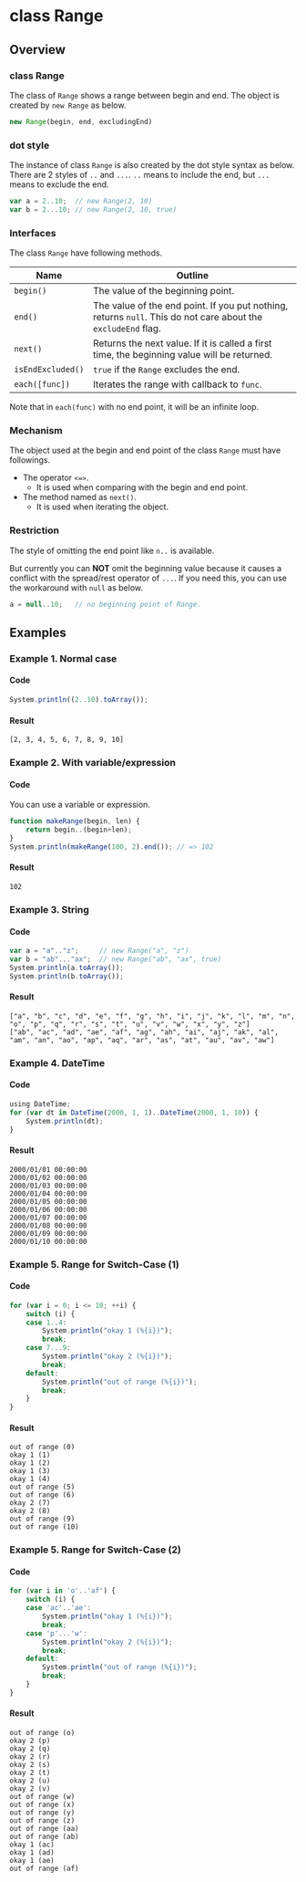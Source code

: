 
# class Range

## Overview

### class Range

The class of `Range` shows a range between begin and end. The object is created by `new Range` as below.

```javascript
new Range(begin, end, excludingEnd)
```

### dot style

The instance of class `Range` is also created by the dot style syntax as below.
There are 2 styles of `..` and `...`. `..` means to include the end, but `...` means to exclude the end.

```javascript
var a = 2..10;  // new Range(2, 10)
var b = 2...10; // new Range(2, 10, true)
```

### Interfaces

The class `Range` have following methods.

|       Name        |                                                    Outline                                                    |
| ----------------- | ------------------------------------------------------------------------------------------------------------- |
| `begin()`         | The value of the beginning point.                                                                             |
| `end()`           | The value of the end point. If you put nothing, returns `null`. This do not care about the `excludeEnd` flag. |
| `next()`          | Returns the next value. If it is called a first time, the beginning value will be returned.                   |
| `isEndExcluded()` | `true` if the `Range` excludes the end.                                                                       |
| `each([func])`    | Iterates the range with callback to `func`.                                                                   |

Note that in `each(func)` with no end point, it will be an infinite loop.

### Mechanism

The object used at the begin and end point of the class `Range` must have followings.

* The operator `<=>`.
    * It is used when comparing with the begin and end point.
* The method named as `next()`.
    * It is used when iterating the object.

### Restriction

The style of omitting the end point like `n..` is available.

But currently you can **NOT** omit the beginning value because it causes a conflict with the spread/rest operator of `...`.
If you need this, you can use the workaround with `null` as below.

```javascript
a = null..10;   // no beginning point of Range.
```

## Examples

### Example 1. Normal case

#### Code

```javascript
System.println((2..10).toArray());
```

#### Result

```
[2, 3, 4, 5, 6, 7, 8, 9, 10]
```

### Example 2. With variable/expression

#### Code

You can use a variable or expression.

```javascript
function makeRange(begin, len) {
    return begin..(begin+len);
}
System.println(makeRange(100, 2).end()); // => 102
```

#### Result

```
102
```

### Example 3. String

#### Code

```javascript
var a = "a".."z";     // new Range("a", "z")
var b = "ab"..."ax";  // new Range("ab", "ax", true)
System.println(a.toArray());
System.println(b.toArray());
```

#### Result

```
["a", "b", "c", "d", "e", "f", "g", "h", "i", "j", "k", "l", "m", "n", "o", "p", "q", "r", "s", "t", "u", "v", "w", "x", "y", "z"]
["ab", "ac", "ad", "ae", "af", "ag", "ah", "ai", "aj", "ak", "al", "am", "an", "ao", "ap", "aq", "ar", "as", "at", "au", "av", "aw"]
```

### Example 4. DateTime

#### Code

```javascript
using DateTime;
for (var dt in DateTime(2000, 1, 1)..DateTime(2000, 1, 10)) {
    System.println(dt);
}
```

#### Result

```
2000/01/01 00:00:00
2000/01/02 00:00:00
2000/01/03 00:00:00
2000/01/04 00:00:00
2000/01/05 00:00:00
2000/01/06 00:00:00
2000/01/07 00:00:00
2000/01/08 00:00:00
2000/01/09 00:00:00
2000/01/10 00:00:00
```

### Example 5. Range for Switch-Case (1)

#### Code

```javascript
for (var i = 0; i <= 10; ++i) {
    switch (i) {
    case 1..4:
        System.println("okay 1 (%{i})");
        break;
    case 7...9:
        System.println("okay 2 (%{i})");
        break;
    default:
        System.println("out of range (%{i})");
        break;
    }
}
```

#### Result

```
out of range (0)
okay 1 (1)
okay 1 (2)
okay 1 (3)
okay 1 (4)
out of range (5)
out of range (6)
okay 2 (7)
okay 2 (8)
out of range (9)
out of range (10)
```

### Example 5. Range for Switch-Case (2)

#### Code

```javascript
for (var i in 'o'..'af') {
    switch (i) {
    case 'ac'..'ae':
        System.println("okay 1 (%{i})");
        break;
    case 'p'...'w':
        System.println("okay 2 (%{i})");
        break;
    default:
        System.println("out of range (%{i})");
        break;
    }
}
```

#### Result

```
out of range (o)
okay 2 (p)
okay 2 (q)
okay 2 (r)
okay 2 (s)
okay 2 (t)
okay 2 (u)
okay 2 (v)
out of range (w)
out of range (x)
out of range (y)
out of range (z)
out of range (aa)
out of range (ab)
okay 1 (ac)
okay 1 (ad)
okay 1 (ae)
out of range (af)
```
